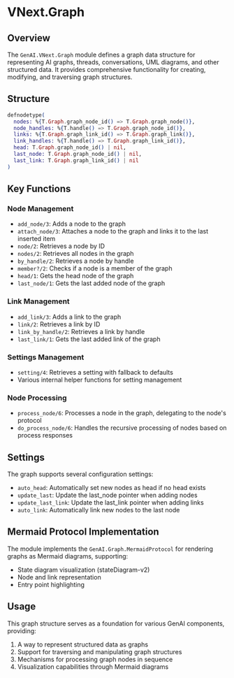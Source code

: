 # VNext.Graph

## Overview
The `GenAI.VNext.Graph` module defines a graph data structure for representing AI graphs, threads, conversations, UML diagrams, and other structured data. It provides comprehensive functionality for creating, modifying, and traversing graph structures.

## Structure
```elixir
defnodetype(
  nodes: %{T.Graph.graph_node_id() => T.Graph.graph_node()},
  node_handles: %{T.handle() => T.Graph.graph_node_id()},
  links: %{T.Graph.graph_link_id() => T.Graph.graph_link()},
  link_handles: %{T.handle() => T.Graph.graph_link_id()},
  head: T.Graph.graph_node_id() | nil,
  last_node: T.Graph.graph_node_id() | nil,
  last_link: T.Graph.graph_link_id() | nil
)
```

## Key Functions

### Node Management
- `add_node/3`: Adds a node to the graph
- `attach_node/3`: Attaches a node to the graph and links it to the last inserted item
- `node/2`: Retrieves a node by ID
- `nodes/2`: Retrieves all nodes in the graph
- `by_handle/2`: Retrieves a node by handle
- `member?/2`: Checks if a node is a member of the graph
- `head/1`: Gets the head node of the graph
- `last_node/1`: Gets the last added node of the graph

### Link Management
- `add_link/3`: Adds a link to the graph
- `link/2`: Retrieves a link by ID
- `link_by_handle/2`: Retrieves a link by handle
- `last_link/1`: Gets the last added link of the graph

### Settings Management
- `setting/4`: Retrieves a setting with fallback to defaults
- Various internal helper functions for setting management

### Node Processing
- `process_node/6`: Processes a node in the graph, delegating to the node's protocol
- `do_process_node/6`: Handles the recursive processing of nodes based on process responses

## Settings
The graph supports several configuration settings:
- `auto_head`: Automatically set new nodes as head if no head exists
- `update_last`: Update the last_node pointer when adding nodes
- `update_last_link`: Update the last_link pointer when adding links
- `auto_link`: Automatically link new nodes to the last node

## Mermaid Protocol Implementation
The module implements the `GenAI.Graph.MermaidProtocol` for rendering graphs as Mermaid diagrams, supporting:
- State diagram visualization (stateDiagram-v2)
- Node and link representation
- Entry point highlighting

## Usage
This graph structure serves as a foundation for various GenAI components, providing:
1. A way to represent structured data as graphs
2. Support for traversing and manipulating graph structures
3. Mechanisms for processing graph nodes in sequence
4. Visualization capabilities through Mermaid diagrams